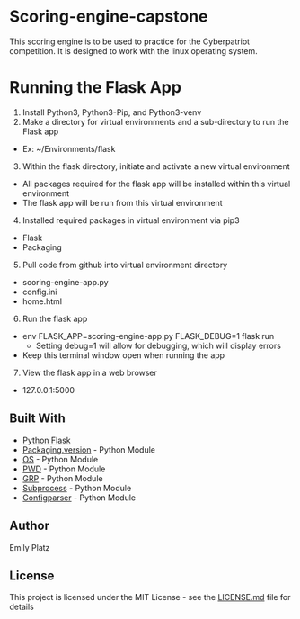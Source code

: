 # Scoring-engine-capstone

This scoring engine is to be used to practice for the Cyberpatriot competition. It is designed to work with the linux operating system.

# Running the Flask App
1. Install Python3, Python3-Pip, and Python3-venv
2. Make a directory for virtual environments and a sub-directory to run the Flask app
* Ex: ~/Environments/flask
3. Within the flask directory, initiate and activate a new virtual environment
* All packages required for the flask app will be installed within this virtual environment
* The flask app will be run from this virtual environment 
4. Installed required packages in virtual environment via pip3
* Flask
* Packaging 
5. Pull code from github into virtual environment directory 
* scoring-engine-app.py
* config.ini
* home.html
6. Run the flask app
* env FLASK_APP=scoring-engine-app.py FLASK_DEBUG=1 flask run
  * Setting debug=1 will allow for debugging, which will display errors 
* Keep this terminal window open when running the app
7. View the flask app in a web browser
* 127.0.0.1:5000


## Built With

* [Python Flask](https://flask.palletsprojects.com/en/1.1.x/)
* [Packaging.version](https://packaging.pypa.io/en/latest/version/) - Python Module
* [OS](https://docs.python.org/3/library/os.html) - Python Module
* [PWD](https://docs.python.org/2/library/pwd.html) - Python Module
* [GRP](https://docs.python.org/2/library/grp.html) - Python Module
* [Subprocess](https://docs.python.org/3/library/subprocess.html) - Python Module
* [Configparser](https://docs.python.org/3/library/configparser.html) - Python Module

## Author

Emily Platz

## License

This project is licensed under the MIT License - see the [LICENSE.md](LICENSE.md) file for details


